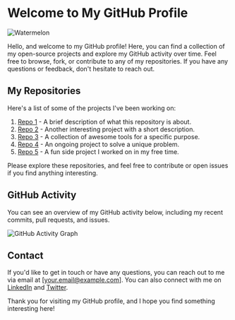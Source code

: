 # Welcome to My GitHub Profile

![Watermelon](https://avatars.githubusercontent.com/u/47113363?v=4)

Hello, and welcome to my GitHub profile! Here, you can find a collection of my open-source projects and explore my GitHub activity over time. Feel free to browse, fork, or contribute to any of my repositories. If you have any questions or feedback, don't hesitate to reach out.

## My Repositories

Here's a list of some of the projects I've been working on:

1. [Repo 1](link_to_repo_1) - A brief description of what this repository is about.
2. [Repo 2](link_to_repo_2) - Another interesting project with a short description.
3. [Repo 3](link_to_repo_3) - A collection of awesome tools for a specific purpose.
4. [Repo 4](link_to_repo_4) - An ongoing project to solve a unique problem.
5. [Repo 5](link_to_repo_5) - A fun side project I worked on in my free time.

Please explore these repositories, and feel free to contribute or open issues if you find anything interesting.

## GitHub Activity

You can see an overview of my GitHub activity below, including my recent commits, pull requests, and issues.

![GitHub Activity Graph](https://github.com/users/<Nayemhasan>/contributions)


## Contact

If you'd like to get in touch or have any questions, you can reach out to me via email at [your.email@example.com]. You can also connect with me on [LinkedIn](https://www.linkedin.com/in/yourprofile) and [Twitter](https://twitter.com/yourhandle).

Thank you for visiting my GitHub profile, and I hope you find something interesting here!




